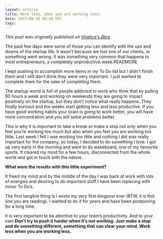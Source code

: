 ```yaml
---
layout: article
title: Work less, when you are working less.
date: 2013-08-28 00:20 UTC
tags:
---
```

*This post was originally published on [Viralica's Blog](http://blog.virali.ca)*

The past few days were some of those you can identify with the ups and downs of the startup life. It wasn’t because we lost one of our clients, or something went wrong. It was something very common that happens to most entrepreneurs, a completely unproductive week.READMORE

I kept pushing to accomplish more items in my To Do list but I didn’t finish them and I still don’t think they were very important. I just wanted to complete them for the sake of completing them.

The startup world is full of people addicted to work who think that by pulling 90 hours a 
week and working on weekends they are going to impact positively on the startup, but they don’t notice what really happens. They finally burnout and the weeks start getting less and less productive. If you have good working habits your brain is going to work better, you will have more concentration and you will solve problems better.

This is why it is important to take a break or make a stop not only when you feel you’re working too much but also when you feel you are working too little. Last week I felt I was working too little and nothing I did was really important for the company, so today, I decided to do something I love. I got up very early in the morning and went to do wakeboard, one of my favourite sports. It cleared my mind for a few hours, disconnected from the whole world and got in touch with the nature.

**What were the results with this little experiment?**

It freed my mind and by the middle of the day I was back at work with lots of energies and desiring to do important stuff I have been replacing with minor To Do’s.

The first tangible thing is I wrote my very first blogpost ever (BTW, it is this one you are reading). I wanted to do it for years and have been postponing for a long time.

It is very important to be attentive to your team’s productivity. And to your own.**Don’t try to push it harder when it’s not working. Just make a stop and do something different, something that can clear your mind. Work less when you are working less.**
